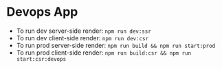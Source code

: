 # Devops App

- To run dev server-side render: `npm run dev:ssr`
- To run dev client-side render: `npm run dev:csr`
- To run prod server-side render: `npm run build && npm run start:prod`
- To run prod client-side render: `npm run build:csr && npm run start:csr:devops`
